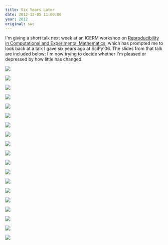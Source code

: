 ```yaml
---
title: Six Years Later
date: 2012-12-05 11:00:00
year: 2012
original: swc
---
```

<p>I'm giving a short talk next week at an ICERM workshop on <a href="http://icerm.brown.edu/tw12-5-rcem">Reproducibility in Computational and Experimental Mathematics</a>, which has prompted me to look back at a talk I gave six years ago at SciPy'06. The slides from that talk are included below; I'm now trying to decide whether I'm pleased or depressed by how little has changed.</p>
<p><img src="{{site.github.url}}/files/2012/12/scipy06-01.png" /></p>
<p><img src="{{site.github.url}}/files/2012/12/scipy06-02.png" /></p>
<p><img src="{{site.github.url}}/files/2012/12/scipy06-03.png" /></p>
<p><img src="{{site.github.url}}/files/2012/12/scipy06-04.png" /></p>
<p><img src="{{site.github.url}}/files/2012/12/scipy06-05.png" /></p>
<p><img src="{{site.github.url}}/files/2012/12/scipy06-06.png" /></p>
<p><img src="{{site.github.url}}/files/2012/12/scipy06-07.png" /></p>
<p><img src="{{site.github.url}}/files/2012/12/scipy06-08.png" /></p>
<p><img src="{{site.github.url}}/files/2012/12/scipy06-09.png" /></p>
<p><img src="{{site.github.url}}/files/2012/12/scipy06-10.png" /></p>
<p><img src="{{site.github.url}}/files/2012/12/scipy06-11.png" /></p>
<p><img src="{{site.github.url}}/files/2012/12/scipy06-12.png" /></p>
<p><img src="{{site.github.url}}/files/2012/12/scipy06-13.png" /></p>
<p><img src="{{site.github.url}}/files/2012/12/scipy06-14.png" /></p>
<p><img src="{{site.github.url}}/files/2012/12/scipy06-15.png" /></p>
<p><img src="{{site.github.url}}/files/2012/12/scipy06-16.png" /></p>
<p><img src="{{site.github.url}}/files/2012/12/scipy06-17.png" /></p>
<p><img src="{{site.github.url}}/files/2012/12/scipy06-18.png" /></p>
<p><img src="{{site.github.url}}/files/2012/12/scipy06-19.png" /></p>
